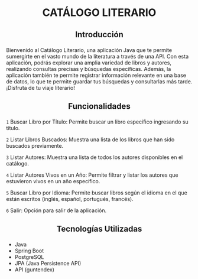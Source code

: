 # <h1 align="center">CATÁLOGO LITERARIO </h1>

## <p align="center">Introducción

Bienvenido al Catálogo Literario, una aplicación Java que te permite sumergirte en el vasto mundo de la literatura a través de una API. Con esta aplicación, podrás explorar una amplia variedad de libros y autores, realizando consultas precisas y búsquedas específicas. Además, la aplicación también te permite registrar información relevante en una base de datos, lo que te permite guardar tus búsquedas y consultarlas más tarde. ¡Disfruta de tu viaje literario!

## <p align="center">Funcionalidades

`1` Buscar Libro por Título: Permite buscar un libro específico ingresando su título.

`2` Listar Libros Buscados: Muestra una lista de los libros que han sido buscados previamente.

`3` Listar Autores: Muestra una lista de todos los autores disponibles en el catálogo.

`4` Listar Autores Vivos en un Año: Permite filtrar y listar los autores que estuvieron vivos en un año específico.

`5` Buscar Libro por Idioma: Permite buscar libros según el idioma en el que están escritos (inglés, español, portugués, francés).

`6` Salir: Opción para salir de la aplicación.



## <p align="center">Tecnologías Utilizadas

- Java
- Spring Boot
- PostgreSQL
- JPA (Java Persistence API)
- API (guntendex)
